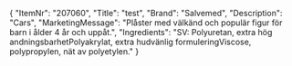 {
  "ItemNr": "207060",
  "Title": "test",
  "Brand": "Salvemed",
  "Description": "Cars",
  "MarketingMessage": "Plåster med välkänd och populär figur för barn i ålder 4 år och uppåt.",
  "Ingredients": "SV: Polyuretan, extra hög andningsbarhetPolyakrylat, extra hudvänlig formuleringViscose, polypropylen, nät av polyetylen."
}